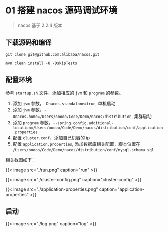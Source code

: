 # 01 搭建 nacos 源码调试环境


> nacos 基于 2.2.4 版本

## 下载源码和编译

```shell
git clone git@github.com:alibaba/nacos.git

mvn clean install -U -DskipTests
```

## 配置环境

参考 `startup.sh` 文件，添加相应的 `jvm` 和 `program` 的参数。

1. 添加 `jvm` 参数，`-Dnacos.standalone=true`, 单机启动
2. 添加 `jvm` 参数，`-Dnacos.home=/Users/ooooo/Code/Demo/nacos/distribution`, 集群启动
3. 添加 `program` 参数，`--spring.config.additional-location=/Users/ooooo/Code/Demo/nacos/distribution/conf/application.properties`
4. 配置 `cluster.conf`，添加自己机器的 ip
5. 配置 `application.properties`, 添加数据库相关配置，脚本位置在 `/Users/ooooo/Code/Demo/nacos/distribution/conf/mysql-schema.sql`

相关截图如下：

{{< image src="./run.png" caption="run" >}}

{{< image src="./cluster-config.png" caption="cluster-config" >}}

{{< image src="./application-properties.png" caption="application-properties" >}}

## 启动

{{< image src="./log.png" caption="log" >}}
